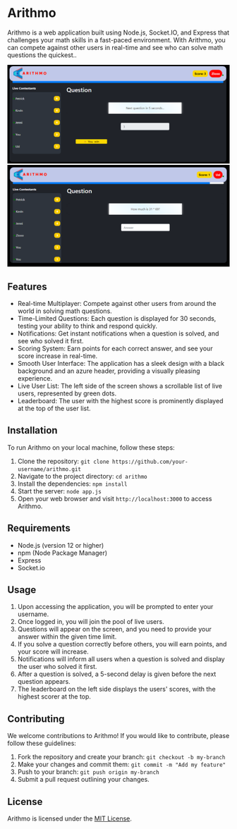 # Arithmo

Arithmo is a web application built using Node.js, Socket.IO, and Express that challenges your math skills in a fast-paced environment. With Arithmo, you can compete against other users in real-time and see who can solve math questions the quickest..

<img src="https://github.com/atisamhaq123/Arithmo/blob/main/images/im1.PNG">
<br>
<img src="https://github.com/atisamhaq123/Arithmo/blob/main/images/im2.PNG"> 

## Features

- Real-time Multiplayer: Compete against other users from around the world in solving math questions.
- Time-Limited Questions: Each question is displayed for 30 seconds, testing your ability to think and respond quickly.
- Notifications: Get instant notifications when a question is solved, and see who solved it first.
- Scoring System: Earn points for each correct answer, and see your score increase in real-time.
- Smooth User Interface: The application has a sleek design with a black background and an azure header, providing a visually pleasing    experience.
- Live User List: The left side of the screen shows a scrollable list of live users, represented by green dots.
- Leaderboard: The user with the highest score is prominently displayed at the top of the user list.

## Installation

To run Arithmo on your local machine, follow these steps:

1. Clone the repository: `git clone https://github.com/your-username/arithmo.git`
2. Navigate to the project directory: `cd arithmo`
3. Install the dependencies: `npm install`
4. Start the server: `node app.js`
5. Open your web browser and visit `http://localhost:3000` to access Arithmo.

## Requirements

- Node.js (version 12 or higher)
- npm (Node Package Manager)
- Express
- Socket.io

## Usage

1. Upon accessing the application, you will be prompted to enter your username.
2. Once logged in, you will join the pool of live users.
3. Questions will appear on the screen, and you need to provide your answer within the given time limit.
4. If you solve a question correctly before others, you will earn points, and your score will increase.
5. Notifications will inform all users when a question is solved and display the user who solved it first.
6. After a question is solved, a 5-second delay is given before the next question appears.
7. The leaderboard on the left side displays the users' scores, with the highest scorer at the top.

## Contributing

We welcome contributions to Arithmo! If you would like to contribute, please follow these guidelines:

1. Fork the repository and create your branch: `git checkout -b my-branch`
2. Make your changes and commit them: `git commit -m "Add my feature"`
3. Push to your branch: `git push origin my-branch`
4. Submit a pull request outlining your changes.

## License

Arithmo is licensed under the [MIT License](https://opensource.org/licenses/MIT).
